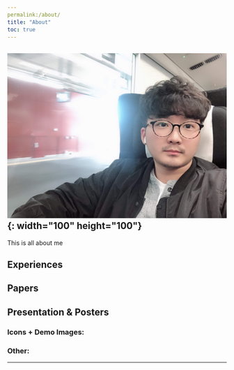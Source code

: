 ```yaml
---
permalink:/about/
title: "About"
toc: true
---
```

![me](/_img/IMG_1146.jpg){: width="100" height="100"}
---
This is all about me
## Experiences

## Papers

## Presentation & Posters

### Icons + Demo Images:


### Other:


---

